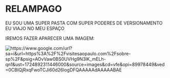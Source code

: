 # RELAMPAGO
EU SOU UMA SUPER PASTA COM SUPER PODERES DE VERSIONAMENTO EU VIAJO NO MEU ESPAÇO

IREMOS FAZER APARECER UMA IMAGEM:

![https://www.google.com/url?sa=i&url=https%3A%2F%2Fvisitesaopaulo.com%2Fsobre-sp%2F&psig=AOvVaw0BS0UVHg9N3lK_mELh-qn1&ust=1724892311446000&source=images&cd=vfe&opi=89978449&ved=0CBIQjRxqFwoTCJi60d26logDFQAAAAAdAAAAABAE
](https://www.google.com/url?sa=i&url=https%3A%2F%2Fvisitesaopaulo.com%2Fsobre-sp%2F&psig=AOvVaw0BS0UVHg9N3lK_mELh-qn1&ust=1724892311446000&source=images&cd=vfe&opi=89978449&ved=0CBIQjRxqFwoTCJi60d26logDFQAAAAAdAAAAABAE)
